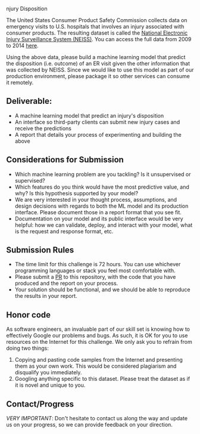 njury Disposition

The United States Consumer Product Safety Commission collects data on emergency visits to U.S. hospitals that involves an injury associated with consumer products. The resulting dataset is called the [National Electronic Injury Surveillance System (NEISS)](https://www.cpsc.gov/Research--Statistics/NEISS-Injury-Data/). You can access the full data from 2009 to 2014 [here](https://github.com/hadley/neiss). 

Using the above data, please build a machine learning model that predict the disposition (i.e. outcome) of an ER visit given the other information that was collected by NEISS. Since we would like to use this model as part of our production environment, please package it so other services can consume it remotely.

## Deliverable: 

- A machine learning model that predict an injury's disposition
- An interface so third-party clients can submit new injury cases and receive the predictions
- A report that details your process of experimenting and building the above

## Considerations for Submission

- Which machine learning problem are you tackling? Is it unsupervised or supervised?
- Which features do you think would have the most predictive value, and why? Is this hypothesis supported by your model?
- We are very interested in your thought process, assumptions, and design decisions with regards to both the ML model and its production interface. Please document those in a report format that you see fit.
- Documentation on your model and its public interface would be very helpful: how we can validate, deploy, and interact with your model, what is the request and response format, etc.

## Submission Rules

- The time limit for this challenge is 72 hours. You can use whichever programming languages or stack you feel most comfortable with.
- Please submit a [PR](https://help.github.com/articles/about-pull-requests/) to this repository, with the code that you have produced and the report on your process.
- Your solution should be functional, and we should be able to reproduce the results in your report.

## Honor code

As software engineers, an invaluable part of our skill set is knowing how to effectively Google our problems and bugs. As such, it is OK for you to use resources on the Internet for this challenge. We only ask you to refrain from doing two things:

1. Copying and pasting code samples from the Internet and presenting them as your own work. This would be considered plagiarism and disqualify you immediately.
2. Googling anything specific to this dataset. Please treat the dataset as if it is novel and unique to you.

## Contact/Progress

*VERY IMPORTANT*: Don't hesitate to contact us along the way and update us on your progress, so we can provide feedback on your direction.
